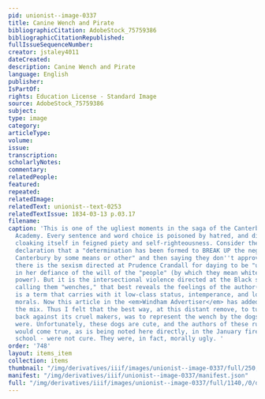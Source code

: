 ```yaml
---
pid: unionist--image-0337
title: Canine Wench and Pirate
bibliographicCitation: AdobeStock_75759386
bibliographicCitationRepublished: 
fullIssueSequenceNumber: 
creator: jstaley4011
dateCreated: 
description: Canine Wench and Pirate
language: English
publisher: 
IsPartOf: 
rights: Education License - Standard Image
source: AdobeStock_75759386
subject: 
type: image
category: 
articleType: 
volume: 
issue: 
transcription: 
scholarlyNotes: 
commentary: 
relatedPeople: 
featured: 
repeated: 
relatedImage: 
relatedText: unionist--text-0253
relatedTextIssue: 1834-03-13 p.03.17
filename: 
caption: 'This is one of the ugliest moments in the saga of the Canterbury Female
  Academy. Every sentence and word choice is poisoned by hatred, and disingenuously
  cloaking itself in feigned piety and self-righteousness. Consider the forthright
  declaration that a "determination has been formed to BREAK UP the negro school in
  Canterbury by some means or other" and then saying they don''t approve of it! Then
  there is the sexism directed at Prudence Crandall for daying to be "undisturbed"
  in her defiance of the will of the "people" (by which they mean white people with
  power). But it is the intersectional violence directed at the Black students, by
  calling them "wenches," that best reveals the feelings of the author(s). "Wench"
  is a term that carries with it low-class status, intemperance, and loose sexual
  morals. Now this article in the <em>Windham Advertiser</em> has added racism to
  the mix. Thus I felt that the best way, at this distant remove, to turn the joke
  back against its cruel makers, was to represent the wench by the dogs these accusers
  were. Unfortunately, these dogs are cute, and the authors of these rumors - which
  would come true, as is being noted here directly, in the January fire against the
  school - were not cure. They were, in fact, morally ugly. '
order: '748'
layout: items_item
collection: items
thumbnail: "/img/derivatives/iiif/images/unionist--image-0337/full/250,/0/default.jpg"
manifest: "/img/derivatives/iiif/unionist--image-0337/manifest.json"
full: "/img/derivatives/iiif/images/unionist--image-0337/full/1140,/0/default.jpg"
---
```

